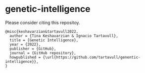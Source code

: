 # genetic-intelligence

Please consider citing this repositoy.
```
@misc{keshavarzian&tartavull2022,
  author = {Tina Keshavarzian & Ignacio Tartavull},
  title = {Genetic Intelligence},
  year = {2022},
  publisher = {GitHub},
  journal = {GitHub repository},
  howpublished = {\url{https://github.com/tartavull/genentic-intelligence}},
}
```
